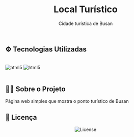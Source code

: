 <h1 align="center"> Local Turístico  </h1>

<p align="center">
  Cidade turística de Busan
 <br/>

</p>


<br>


## ⚙ Tecnologias Utilizadas

<div style="display: inline_block"><br/>
 <img align="center" alt="html5" src= https://img.shields.io/badge/HTML-239120?style=for-the-badge&logo=html5&logoColor=white/> 
 <img align="center" alt="html5" src= https://img.shields.io/badge/CSS-239120?&style=for-the-badge&logo=css3&logoColor=white/> 
  
</div><br/>


## 👩‍💻 Sobre o Projeto

Página web simples que mostra o ponto turístico de Busan

## :memo: Licença

<p align="center">
  <img alt="License" src="https://img.shields.io/static/v1?label=license&message=MIT&color=49AA26&labelColor=000000">
</p>
